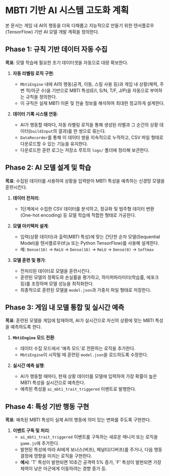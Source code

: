 # MBTI 기반 AI 시스템 고도화 계획

본 문서는 게임 내 AI의 행동을 더욱 다채롭고 지능적으로 만들기 위한 텐서플로우(TensorFlow) 기반 AI 모델 개발 계획을 정의한다.

## Phase 1: 규칙 기반 데이터 자동 수집

**목표**: 모델 학습에 필요한 초기 데이터셋을 자동으로 대량 확보한다.

1.  **자동 라벨링 로직 구현**:
    * `MbtiEngine` 내에 AI의 행동(공격, 이동, 스킬 사용 등)과 게임 내 상황(체력, 주변 적/아군 수)을 기반으로 MBTI 특성(E/I, S/N, T/F, J/P)을 자동으로 부여하는 규칙을 정의한다.
    * 이 규칙은 실제 MBTI 이론 및 전술 정보를 해석하여 최대한 정교하게 설계한다.

2.  **데이터 기록 시스템 연동**:
    * AI가 행동할 때마다, 자동 라벨링 로직을 통해 생성된 라벨과 그 순간의 상황 데이터(`buildInput`의 결과)를 한 쌍으로 묶는다.
    * `DataRecorder`를 통해 이 데이터 쌍을 지속적으로 누적하고, CSV 파일 형태로 다운로드할 수 있는 기능을 유지한다.
    * 다운로드한 훈련 로그는 저장소 루트의 `logs/` 폴더에 정리해 보관한다.

## Phase 2: AI 모델 설계 및 학습

**목표**: 수집된 데이터를 사용하여 상황을 입력받아 MBTI 특성을 예측하는 신경망 모델을 훈련시킨다.

1.  **데이터 전처리**:
    * 1단계에서 수집한 CSV 데이터를 분석하고, 정규화 및 범주형 데이터 변환(One-hot encoding) 등 모델 학습에 적합한 형태로 가공한다.

2.  **모델 아키텍처 설계**:
    * 입력(상황 데이터)과 출력(MBTI 특성)에 맞는 간단한 순차 모델(Sequential Model)을 텐서플로우(tf.js 또는 Python TensorFlow)를 사용해 설계한다.
    * 예: `Dense(16)` -> `ReLU` -> `Dense(16)` -> `ReLU` -> `Dense(8)` -> `Softmax`

3.  **모델 훈련 및 평가**:
    * 전처리된 데이터로 모델을 훈련시킨다.
    * 훈련된 모델의 정확도와 손실률을 평가하고, 하이퍼파라미터(학습률, 에포크 등)를 조정하며 모델 성능을 최적화한다.
    * 최종적으로 훈련된 모델을 `model.json`과 가중치 파일 형태로 저장한다.

## Phase 3: 게임 내 모델 통합 및 실시간 예측

**목표**: 훈련된 모델을 게임에 탑재하여, AI가 실시간으로 자신의 상황에 맞는 MBTI 특성을 예측하도록 한다.

1.  **`MbtiEngine` 모드 전환**:
    * 데이터 수집 모드에서 '예측 모드'로 전환하는 로직을 추가한다.
    * `MbtiEngine`이 시작될 때 훈련된 `model.json`을 로드하도록 수정한다.

2.  **실시간 예측 실행**:
    * AI가 행동할 때마다, 현재 상황 데이터를 모델에 입력하여 가장 확률이 높은 MBTI 특성을 실시간으로 예측한다.
    * 예측된 특성을 `ai_mbti_trait_triggered` 이벤트로 발행한다.

## Phase 4: 특성 기반 행동 구현

**목표**: 예측된 MBTI 특성이 실제 AI의 행동에 의미 있는 변화를 주도록 구현한다.

1.  **이벤트 구독 및 처리**:
    * `ai_mbti_trait_triggered` 이벤트를 구독하는 새로운 매니저 또는 로직을 `game.js`에 추가한다.
    * 발현된 특성에 따라 AI에게 보너스(버프), 페널티(디버프)를 주거나, 다음 행동 결정에 영향을 미치는 로직을 구현한다.
    * **예시**: 'T' 특성이 발현되면 10초간 공격력 5% 증가, 'F' 특성이 발현되면 가장 체력이 낮은 아군에게 이동하려는 경향 증가 등.
